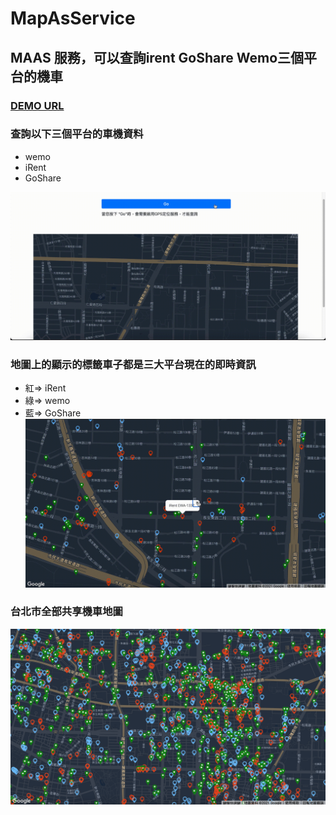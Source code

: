 # MapAsService
## MAAS 服務，可以查詢irent GoShare Wemo三個平台的機車
### [DEMO URL](https://map-as-service.herokuapp.com/)

### 查詢以下三個平台的車機資料
* wemo
* iRent
* GoShare

![image](https://github.com/Hung-Jia-Jun/MapAsService/blob/main/goSearch.gif?raw=true)

### 地圖上的顯示的標籤車子都是三大平台現在的即時資訊
* 紅=> iRent
* 綠=> wemo
* 藍=> GoShare
![image](https://github.com/Hung-Jia-Jun/MapAsService/blob/main/selectMotor.gif?raw=true)

### 台北市全部共享機車地圖
![image](https://github.com/Hung-Jia-Jun/MapAsService/blob/main/allMotorCar.png?raw=true)
